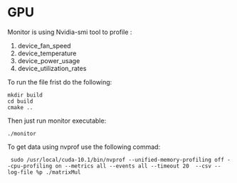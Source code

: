# GPU
Monitor is using Nvidia-smi tool to profile :
1. device_fan_speed
2. device_temperature
3. device_power_usage
4. device_utilization_rates

To run the file frist do the following:

```
mkdir build
cd build
cmake ..
```

Then just run monitor executable:
```
./monitor 
```

To get data using nvprof use the following commad:
```
 sudo /usr/local/cuda-10.1/bin/nvprof --unified-memory-profiling off --cpu-profiling on --metrics all --events all --timeout 20  --csv --log-file %p ./matrixMul
```
